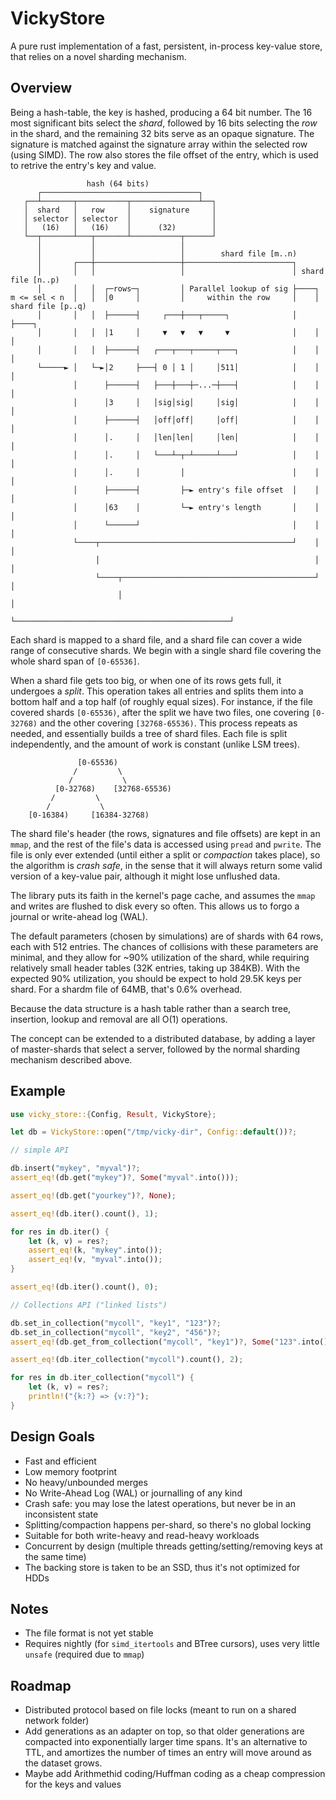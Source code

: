 # VickyStore
A pure rust implementation of a fast, persistent, in-process key-value store, that relies on a novel sharding 
mechanism. 

## Overview
Being a hash-table, the key is hashed, producing a 64 bit number. The 16 most significant bits select 
the *shard*, followed by 16 bits selecting the *row* in the shard, and the remaining 32 bits serve as an
opaque signature. The signature is matched against the signature array within the selected row (using SIMD). 
The row also stores the file offset of the entry, which is used to retrive the entry's key and value.

```
                 hash (64 bits)                                                        
      ┌───────────────────────────────────┐                                            
   ┌──┴───────┬───────────┬───────────────┴──┐                                         
   │  shard   │   row     │    signature     │                                         
   │ selector │ selector  │                  │                                         
   │   (16)   │   (16)    │      (32)        │                                         
   └──┬───────┴───┬───────┴───────────┬──────┘                                         
      │           │                   │                                                
      │           │                   │        shard file [m..n)                       
      │       ┌───┼───────────────────┼────────────────────────┐                       
      │       │   │                   │                        │ shard file [n..p)     
      │       │   │  ┌─rows─┐         │ Parallel lookup of sig ├────┐                  
m <= sel < n  │   │  │0     │         │     within the row     │    │ shard file [p..q)
      │       │   │  ├──────┤     ┌───┼───┬─────┐              │    ├────┐             
      │       │   │  │1     │     ▼   ▼   ▼     ▼              │    │    │             
      │       │   │  ├──────┤   ┌───┬───┬─────┬───┐            │    │    │             
      └─────► │   └─►│2     ├───┤ 0 │ 1 │     │511│            │    │    │             
              │      ├──────┤   ├───┼───┼─...─┼───┤            │    │    │             
              │      │3     │   │sig│sig│     │sig│            │    │    │             
              │      ├──────┤   │off│off│     │off│            │    │    │             
              │      │.     │   │len│len│     │len│            │    │    │             
              │      │.     │   └───┴─┬─┴─────┴───┘            │    │    │             
              │      │.     │         │                        │    │    │             
              │      ├──────┤         ├─► entry's file offset  │    │    │             
              │      │63    │         └─► entry's length       │    │    │             
              │      └──────┘                                  │    │    │             
              └────┬───────────────────────────────────────────┘    │    │             
                   │                                                │    │             
                   └────┬───────────────────────────────────────────┘    │             
                        │                                                │             
                        └────────────────────────────────────────────────┘             
```

Each shard is mapped to a shard file, and a shard file can cover a wide range of consecutive shards.
We begin with a single shard file covering the whole shard span of `[0-65536]`.

When a shard file gets too big, or when one of its rows gets full, it undergoes a *split*.
This operation takes all entries and splits them into a bottom half and a top half (of roughly
equal sizes). For instance, if the file covered shards `[0-65536)`, after the split we have two files,
one covering `[0-32768)` and the other covering `[32768-65536)`. This process repeats as needed,
and essentially builds a tree of shard files. Each file is split independently, and the amount of work
is constant (unlike LSM trees).

```
               [0-65536)
              /         \
             /           \
          [0-32768)    [32768-65536)
         /         \
        /           \
    [0-16384)     [16384-32768)  
```

The shard file's header (the rows, signatures and file offsets) are kept in an `mmap`, and the rest
of the file's data is accessed using `pread` and `pwrite`. The file is only ever extended (until either
a split or *compaction* takes place), so the algorithm is *crash safe*, in the sense that it will always
return some valid version of a key-value pair, although it might lose unflushed data.

The library puts its faith in the kernel's page cache, and assumes the `mmap` and writes are flushed to
disk every so often. This allows us to forgo a journal or write-ahead log (WAL).

The default parameters (chosen by simulations) are of shards with 64 rows, each with 512 entries. The chances 
of collisions with these parameters are minimal, and they allow for ~90% utilization of the shard, while
requiring relatively small header tables (32K entries, taking up 384KB). With the expected 90% utilization, 
you should be expect to hold 29.5K keys per shard. For a shardm file of 64MB, that's 0.6% overhead.

Because the data structure is a hash table rather than a search tree, insertion, lookup and removal are 
all O(1) operations.

The concept can be extended to a distributed database, by adding a layer of master-shards that select a 
server, followed by the normal sharding mechanism described above.

## Example
```rust
use vicky_store::{Config, Result, VickyStore};

let db = VickyStore::open("/tmp/vicky-dir", Config::default())?;

// simple API

db.insert("mykey", "myval")?;
assert_eq!(db.get("mykey")?, Some("myval".into()));

assert_eq!(db.get("yourkey")?, None);

assert_eq!(db.iter().count(), 1);

for res in db.iter() {
    let (k, v) = res?;
    assert_eq!(k, "mykey".into());
    assert_eq!(v, "myval".into());
}

assert_eq!(db.iter().count(), 0);

// Collections API ("linked lists")

db.set_in_collection("mycoll", "key1", "123")?;
db.set_in_collection("mycoll", "key2", "456")?;
assert_eq!(db.get_from_collection("mycoll", "key1")?, Some("123".into()));

assert_eq!(db.iter_collection("mycoll").count(), 2);

for res in db.iter_collection("mycoll") {
    let (k, v) = res?;
    println!("{k:?} => {v:?}");
}
```

## Design Goals
* Fast and efficient
* Low memory footprint
* No heavy/unbounded merges
* No Write-Ahead Log (WAL) or journalling of any kind
* Crash safe: you may lose the latest operations, but never be in an inconsistent state
* Splitting/compaction happens per-shard, so there's no global locking
* Suitable for both write-heavy and read-heavy workloads
* Concurrent by design (multiple threads getting/setting/removing keys at the same time)
* The backing store is taken to be an SSD, thus it's not optimized for HDDs

## Notes
* The file format is not yet stable
* Requires nightly (for `simd_itertools` and BTree cursors), uses very little `unsafe` (required due to `mmap`)

## Roadmap
* Distributed protocol based on file locks (meant to run on a shared network folder)
* Add generations as an adapter on top, so that older generations are compacted into exponentially larger 
  time spans. It's an alternative to TTL, and amortizes the number of times an entry will move around as the 
  dataset grows.
* Maybe add Arithmethid coding/Huffman coding as a cheap compression for the keys and values
